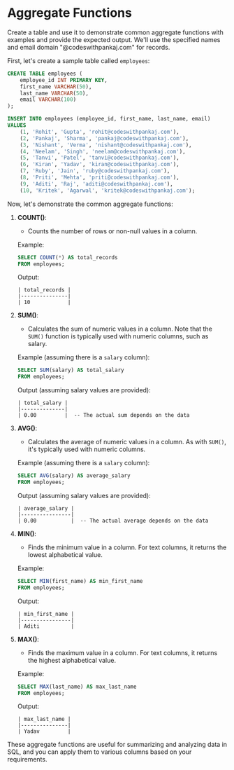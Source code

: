 # Aggregate Functions

Create a table and use it to demonstrate common aggregate functions with examples and provide the expected output. We'll use the specified names and email domain "@codeswithpankaj.com" for records.

First, let's create a sample table called `employees`:

```sql
CREATE TABLE employees (
    employee_id INT PRIMARY KEY,
    first_name VARCHAR(50),
    last_name VARCHAR(50),
    email VARCHAR(100)
);

INSERT INTO employees (employee_id, first_name, last_name, email)
VALUES
    (1, 'Rohit', 'Gupta', 'rohit@codeswithpankaj.com'),
    (2, 'Pankaj', 'Sharma', 'pankaj@codeswithpankaj.com'),
    (3, 'Nishant', 'Verma', 'nishant@codeswithpankaj.com'),
    (4, 'Neelam', 'Singh', 'neelam@codeswithpankaj.com'),
    (5, 'Tanvi', 'Patel', 'tanvi@codeswithpankaj.com'),
    (6, 'Kiran', 'Yadav', 'kiran@codeswithpankaj.com'),
    (7, 'Ruby', 'Jain', 'ruby@codeswithpankaj.com'),
    (8, 'Priti', 'Mehta', 'priti@codeswithpankaj.com'),
    (9, 'Aditi', 'Raj', 'aditi@codeswithpankaj.com'),
    (10, 'Kritek', 'Agarwal', 'kritek@codeswithpankaj.com');
```

Now, let's demonstrate the common aggregate functions:

1. **COUNT()**:
   - Counts the number of rows or non-null values in a column.

   Example:
   ```sql
   SELECT COUNT(*) AS total_records
   FROM employees;
   ```

   Output:
   ```
   | total_records |
   |---------------|
   | 10            |
   ```

2. **SUM()**:
   - Calculates the sum of numeric values in a column. Note that the `SUM()` function is typically used with numeric columns, such as salary.

   Example (assuming there is a `salary` column):
   ```sql
   SELECT SUM(salary) AS total_salary
   FROM employees;
   ```

   Output (assuming salary values are provided):
   ```
   | total_salary |
   |--------------|
   | 0.00         |  -- The actual sum depends on the data
   ```

3. **AVG()**:
   - Calculates the average of numeric values in a column. As with `SUM()`, it's typically used with numeric columns.

   Example (assuming there is a `salary` column):
   ```sql
   SELECT AVG(salary) AS average_salary
   FROM employees;
   ```

   Output (assuming salary values are provided):
   ```
   | average_salary |
   |----------------|
   | 0.00           |  -- The actual average depends on the data
   ```

4. **MIN()**:
   - Finds the minimum value in a column. For text columns, it returns the lowest alphabetical value.

   Example:
   ```sql
   SELECT MIN(first_name) AS min_first_name
   FROM employees;
   ```

   Output:
   ```
   | min_first_name |
   |----------------|
   | Aditi          |
   ```

5. **MAX()**:
   - Finds the maximum value in a column. For text columns, it returns the highest alphabetical value.

   Example:
   ```sql
   SELECT MAX(last_name) AS max_last_name
   FROM employees;
   ```

   Output:
   ```
   | max_last_name |
   |---------------|
   | Yadav         |
   ```

These aggregate functions are useful for summarizing and analyzing data in SQL, and you can apply them to various columns based on your requirements.
